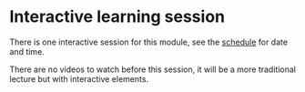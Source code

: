 # Interactive learning session

There is one interactive session for this module, see the [schedule][schedule] 
for date and time.

There are no videos to watch before this session, it will be a more traditional 
lecture but with interactive elements.

[schedule]: https://portal.miun.se/web/student/schedule
